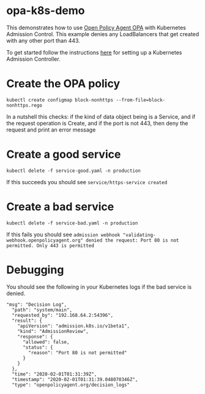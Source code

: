 # opa-k8s-demo

This demonstrates how to use [Open Policy Agent OPA](https://www.openpolicyagent.org/) with Kubernetes Admission Control. This example denies any LoadBalancers that get created with any other port than 443.

To get started follow the instructions [here](https://www.openpolicyagent.org/docs/v0.11.0/kubernetes-admission-control/) for setting up a Kubernetes Admission Controller.

# Create the OPA policy

`kubectl create configmap block-nonhttps --from-file=block-nonhttps.rego`

In a nutshell this checks:
if the kind of data object being is a Service, and
if the request operation is Create, and
if the port is not 443, then
deny the request and print an error message

# Create a good service

`kubectl delete -f service-good.yaml -n production`

If this succeeds you should see `service/https-service created`

# Create a bad service

`kubectl delete -f service-bad.yaml -n production`

If this fails you should see `admission webhook "validating-webhook.openpolicyagent.org" denied the request: Port 80 is not permitted. Only 443 is permitted`

# Debugging

You should see the following in your Kubernetes logs if the bad service is denied.
```
"msg": "Decision Log",
  "path": "system/main",
  "requested_by": "192.168.64.2:54396",
  "result": {
    "apiVersion": "admission.k8s.io/v1beta1",
    "kind": "AdmissionReview",
    "response": {
      "allowed": false,
      "status": {
        "reason": "Port 80 is not permitted"
      }
    }
  },
  "time": "2020-02-01T01:31:39Z",
  "timestamp": "2020-02-01T01:31:39.048070346Z",
  "type": "openpolicyagent.org/decision_logs"
```
